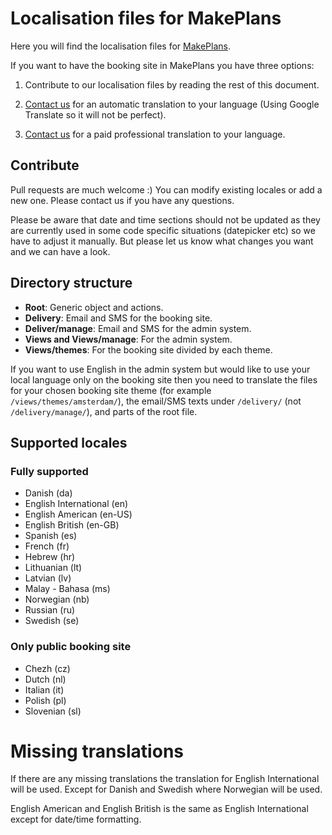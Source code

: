# Localisation files for MakePlans

Here you will find the localisation files for [MakePlans](https://makeplans.com).

If you want to have the booking site in MakePlans you have three options:

1) Contribute to our localisation files by reading the rest of this document.

2) [Contact us](https://makeplans.com/en/contact/) for an automatic translation to your language (Using Google Translate so it will not be perfect).

3) [Contact us](https://makeplans.com/en/contact/) for a paid professional translation to your language.

## Contribute

Pull requests are much welcome :) You can modify existing locales or add a new one. Please contact us if you have any questions.

Please be aware that date and time sections should not be updated as they are currently used in some code specific situations (datepicker etc) so we have to adjust it manually. But please let us know what changes you want and we can have a look.

## Directory structure

* **Root**: Generic object and actions.
* **Delivery**: Email and SMS for the booking site.
* **Deliver/manage**: Email and SMS for the admin system.
* **Views and Views/manage**: For the admin system.
* **Views/themes**: For the booking site divided by each theme.

If you want to use English in the admin system but would like to use your local language only on the booking site then you need to translate the files for your chosen booking site theme (for example `/views/themes/amsterdam/`), the email/SMS texts under `/delivery/` (not `/delivery/manage/`), and parts of the root file.

## Supported locales

### Fully supported

* Danish (da)
* English International (en)
* English American (en-US)
* English British (en-GB)
* Spanish (es)
* French (fr)
* Hebrew (hr)
* Lithuanian (lt)
* Latvian (lv)
* Malay - Bahasa (ms)
* Norwegian (nb)
* Russian (ru)
* Swedish (se)

### Only public booking site

* Chezh (cz)
* Dutch (nl)
* Italian (it)
* Polish (pl)
* Slovenian (sl)

# Missing translations

If there are any missing translations the translation for English International will be used. Except for Danish and Swedish where Norwegian will be used.

English American and English British is the same as English International except for date/time formatting.
